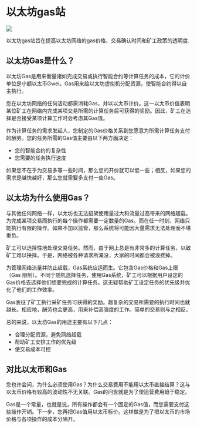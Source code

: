 # 以太坊gas站

![](C:\Users\asus\Desktop\每日工作\导航10篇\7.4\数据分析\4\07ef37233882d24844fae028d53c4ca.png)

以太坊gas站旨在提高以太坊网络的gas价格，交易确认时间和矿工政策的透明度.

## 以太坊Gas是什么？

以太坊Gas是用来衡量诸如完成交易或执行智能合约等计算任务的成本，它的计价单位是小额以太币Gwei。Gas用来给以太坊虚拟机分配资源，使智能合约得以自主执行。

您在以太坊网络的任何活动都需消耗Gas，并以以太币计价。这一以太币价值表明某位矿工在网络内完成某项交易所需的计算任务后可获得的奖励。因此，矿工在选择是否接受某项计算工作时会考虑其Gas值。

作为计算任务的需求发起人，您制定的Gas价格关系到您愿意为所需计算任务支付的酬劳。您的任务所需的Gas值主要由以下两方面决定：

- 您的智能合约的复杂性
- 您需要的任务执行速度

如果您不在乎为交易多等一些时间，那么您的开价就可以低一些；相反，如果您的需求是越快越好，那么您就需要多支付一些Gas。

## 以太坊为什么使用Gas？

与其他任何网络一样，以太坊也无法招架使用量过大和流量过高带来的网络超载。为完成某项交易而执行的每个操作都需要一定数量的Gas。而在任一时刻，网络只能执行有限的操作。如果不加以监管，那么系统将可能因大量需求无法处理而不堪重负。

矿工可以选择性地处理交易任务。然而，由于网上总是有非常多的计算任务，以致矿工难以抉择。于是，网络被各种请求所淹没，大家的时间都会被浪费掉。

为管理网络流量并防止超载，Gas系统应运而生。它包含Gas价格和Gas上限（Gas 限制）。不同于随机选择任务，使用Gas系统，矿工可以根据用户设定的Gas价格去选择他们想要完成的计算任务。这无疑帮助矿工设定任务的优先级并优化了他们的工作效率。

Gas表征了矿工执行采矿任务可获得的奖励。越复杂的交易所需要的执行时间也就越长。相应地，酬劳也会更高，用来补偿高强度的工作。简单的交易则与之相反。

总的来说，以太坊Gas的用途主要有以下几点：

- 合理分配资源，避免网络超载
- 帮助矿工安排工作的优先级
- 使交易成本可控

## 对比以太币和Gas

您也许会问，为什么必须使用Gas？为什么交易费用不能用以太币直接结算？这与以太币价格有较高的波动性不无关联。Gas的问世就是为了使运营费用趋于稳定。

Gas是一个常量，也就是说，所有操作都会有一个固定的Gas值，而您需要支付这些操作开销。下一步，您再把Gas值用以太币标价。这样做是为了把以太币的市场价格与各项操作的成本分隔开。

## 
